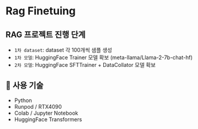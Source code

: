# Rag Finetuing

## RAG 프로젝트 진행 단계

- `1차 dataset`: dataset 각 100개씩 샘플 생성
- `1차 모델`: HuggingFace Trainer 모델 확보 (meta-llama/Llama-2-7b-chat-hf)
- `2차 모델`: HuggingFace SFTTrainer + DataCollator 모델 확보
  
## 🚀 사용 기술
- Python
- Runpod / RTX4090
- Colab / Jupyter Notebook
- HuggingFace Transformers

